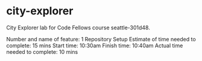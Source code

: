 # city-explorer
City Explorer lab for Code Fellows course seattle-301d48.

Number and name of feature: 1 Repository Setup
Estimate of time needed to complete: 15 mins
Start time: 10:30am
Finish time: 10:40am
Actual time needed to complete: 10 mins